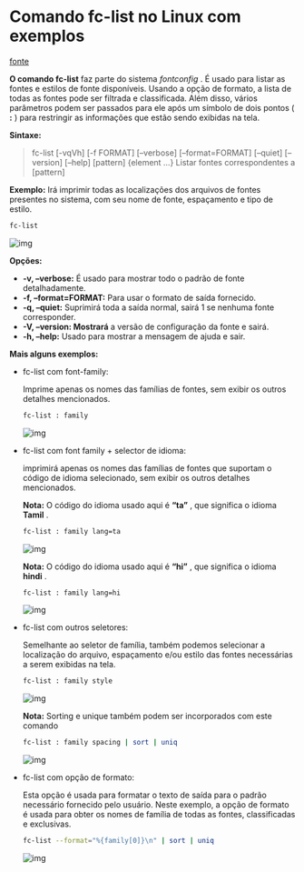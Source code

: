 # Comando fc-list no Linux com exemplos

[fonte](https://www.geeksforgeeks.org/fc-list-command-in-linux-with-examples/)

**O comando fc-list** faz parte do sistema *fontconfig* . É usado para listar as fontes e estilos de fonte disponíveis. Usando a opção de formato, a lista de todas as fontes pode ser filtrada e classificada. Além disso, vários parâmetros podem ser passados para ele após um símbolo de dois pontos ( **:** ) para restringir as informações que estão sendo exibidas na tela.

**Sintaxe:**

> fc-list [-vqVh] [-f FORMAT] [–verbose] [–format=FORMAT] [–quiet] [–version] [–help] [pattern] {element …} Listar fontes correspondentes a [pattern]

**Exemplo:** Irá imprimir todas as localizações dos arquivos de fontes presentes no sistema, com seu nome de fonte, espaçamento e tipo de estilo.

```sh
fc-list
```

![img](https://media.geeksforgeeks.org/wp-content/uploads/20190308224906/moose.png)

**Opções:**

- **-v, –verbose:** É usado para mostrar todo o padrão de fonte detalhadamente.
- **-f, –format=FORMAT:** Para usar o formato de saída fornecido.
- **-q, –quiet:** Suprimirá toda a saída normal, sairá 1 se nenhuma fonte corresponder.
- **-V, –version: Mostrará** a versão de configuração da fonte e sairá.
- **-h, –help:** Usado para mostrar a mensagem de ajuda e sair.

**Mais alguns exemplos:**

- fc-list com font-family:

   Imprime apenas os nomes das famílias de fontes, sem exibir os outros detalhes mencionados.

  ```sh
  fc-list : family
  ```

  ![img](https://media.geeksforgeeks.org/wp-content/uploads/20190308225532/moose2.png)

- fc-list com font family + selector de idioma:

   imprimirá apenas os nomes das famílias de fontes que suportam o código de idioma selecionado, sem exibir os outros detalhes mencionados.

  **Nota:** O código do idioma usado aqui é **“ta”** , que significa o idioma **Tamil** .

  ```sh
  fc-list : family lang=ta
  ```

  ![img](https://media.geeksforgeeks.org/wp-content/uploads/20190308230745/moose3.1.png)

  **Nota:** O código do idioma usado aqui é **“hi”** , que significa o idioma **hindi** .

  ```sh
  fc-list : family lang=hi
  ```

  ![img](https://media.geeksforgeeks.org/wp-content/uploads/20190308230931/moose3.2.png)

- fc-list com outros seletores:

   Semelhante ao seletor de família, também podemos selecionar a localização do arquivo, espaçamento e/ou estilo das fontes necessárias a serem exibidas na tela.

  ```sh
  fc-list : family style
  ```

  ![img](https://media.geeksforgeeks.org/wp-content/uploads/20190308232606/moose4.1.png)

  **Nota:** Sorting e unique também podem ser incorporados com este comando

  ```sh
  fc-list : family spacing | sort | uniq
  ```

  ![img](https://media.geeksforgeeks.org/wp-content/uploads/20190308233055/moose4.2.png)

- fc-list com opção de formato:

   Esta opção é usada para formatar o texto de saída para o padrão necessário fornecido pelo usuário. Neste exemplo, a opção de formato é usada para obter os nomes de família de todas as fontes, classificadas e exclusivas.

  ```sh
  fc-list --format="%{family[0]}\n" | sort | uniq
  ```

  ![img](https://media.geeksforgeeks.org/wp-content/uploads/20190308233818/moose5.png)